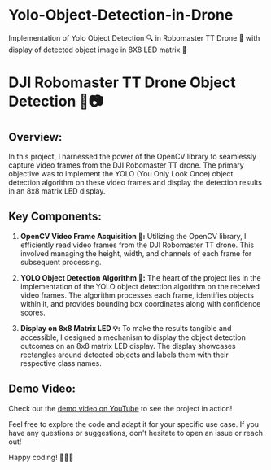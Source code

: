 # Yolo-Object-Detection-in-Drone
Implementation of Yolo Object Detection 🔍 in Robomaster TT Drone 🚁 with display of detected object image in 8X8 LED matrix 🤖

# DJI Robomaster TT Drone Object Detection 🤖📷

## Overview:
In this project, I harnessed the power of the OpenCV library to seamlessly capture video frames from the DJI Robomaster TT drone. The primary objective was to implement the YOLO (You Only Look Once) object detection algorithm on these video frames and display the detection results in an 8x8 matrix LED display.

## Key Components:
1. **OpenCV Video Frame Acquisition 🎥:**
   Utilizing the OpenCV library, I efficiently read video frames from the DJI Robomaster TT drone. This involved managing the height, width, and channels of each frame for subsequent processing.

2. **YOLO Object Detection Algorithm 🚀:**
   The heart of the project lies in the implementation of the YOLO object detection algorithm on the received video frames. The algorithm processes each frame, identifies objects within it, and provides bounding box coordinates along with confidence scores.

3. **Display on 8x8 Matrix LED 💡:**
   To make the results tangible and accessible, I designed a mechanism to display the object detection outcomes on an 8x8 matrix LED display. The display showcases rectangles around detected objects and labels them with their respective class names.

## Demo Video:
Check out the [demo video on YouTube](https://youtu.be/6W5bekA3qy4) to see the project in action!

Feel free to explore the code and adapt it for your specific use case. If you have any questions or suggestions, don't hesitate to open an issue or reach out!

Happy coding! 🚀👨‍💻

